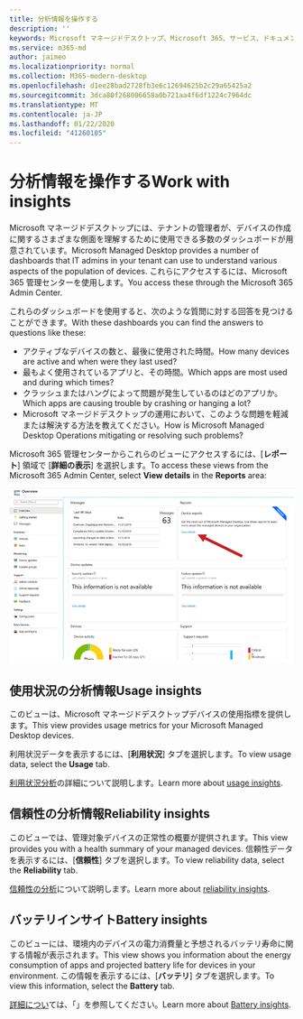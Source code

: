 ```yaml
---
title: 分析情報を操作する
description: ''
keywords: Microsoft マネージドデスクトップ、Microsoft 365、サービス、ドキュメント
ms.service: m365-md
author: jaimeo
ms.localizationpriority: normal
ms.collection: M365-modern-desktop
ms.openlocfilehash: d1ee28bad2728fb3e6c12694625b2c29a65425a2
ms.sourcegitcommit: 3dca80f268006658a0b721aa4f6df1224c7964dc
ms.translationtype: MT
ms.contentlocale: ja-JP
ms.lasthandoff: 01/22/2020
ms.locfileid: "41260105"
---
```

# <a name="work-with-insights"></a><span data-ttu-id="e952c-103">分析情報を操作する</span><span class="sxs-lookup"><span data-stu-id="e952c-103">Work with insights</span></span>

<span data-ttu-id="e952c-104">Microsoft マネージドデスクトップには、テナントの管理者が、デバイスの作成に関するさまざまな側面を理解するために使用できる多数のダッシュボードが用意されています。</span><span class="sxs-lookup"><span data-stu-id="e952c-104">Microsoft Managed Desktop provides a number of dashboards that IT admins in your tenant can use to understand various aspects of the population of devices.</span></span> <span data-ttu-id="e952c-105">これらにアクセスするには、Microsoft 365 管理センターを使用します。</span><span class="sxs-lookup"><span data-stu-id="e952c-105">You access these through the Microsoft 365 Admin Center.</span></span>

<span data-ttu-id="e952c-106">これらのダッシュボードを使用すると、次のような質問に対する回答を見つけることができます。</span><span class="sxs-lookup"><span data-stu-id="e952c-106">With these dashboards you can find the answers to questions like these:</span></span>

- <span data-ttu-id="e952c-107">アクティブなデバイスの数と、最後に使用された時間。</span><span class="sxs-lookup"><span data-stu-id="e952c-107">How many devices are active and when were they last used?</span></span>
- <span data-ttu-id="e952c-108">最もよく使用されているアプリと、その時間。</span><span class="sxs-lookup"><span data-stu-id="e952c-108">Which apps are most used and during which times?</span></span>
- <span data-ttu-id="e952c-109">クラッシュまたはハングによって問題が発生しているのはどのアプリか。</span><span class="sxs-lookup"><span data-stu-id="e952c-109">Which apps are causing trouble by crashing or hanging a lot?</span></span>
- <span data-ttu-id="e952c-110">Microsoft マネージドデスクトップの運用において、このような問題を軽減または解決する方法を教えてください。</span><span class="sxs-lookup"><span data-stu-id="e952c-110">How is Microsoft Managed Desktop Operations mitigating or resolving such problems?</span></span>

<span data-ttu-id="e952c-111">Microsoft 365 管理センターからこれらのビューにアクセスするには、[**レポート**] 領域で [**詳細の表示**] を選択します。</span><span class="sxs-lookup"><span data-stu-id="e952c-111">To access these views from the Microsoft 365 Admin Center, select **View details** in the **Reports** area:</span></span>

![右上に [レポート] 領域のある管理センター (デバイスレポートカードおよび [詳細の表示] リンクを含む)。](images/insights_overview.png)



## <a name="usage-insights"></a><span data-ttu-id="e952c-113">使用状況の分析情報</span><span class="sxs-lookup"><span data-stu-id="e952c-113">Usage insights</span></span>
<span data-ttu-id="e952c-114">このビューは、Microsoft マネージドデスクトップデバイスの使用指標を提供します。</span><span class="sxs-lookup"><span data-stu-id="e952c-114">This view provides usage metrics for your Microsoft Managed Desktop devices.</span></span> 

<span data-ttu-id="e952c-115">利用状況データを表示するには、[**利用状況**] タブを選択します。</span><span class="sxs-lookup"><span data-stu-id="e952c-115">To view usage data, select the **Usage** tab.</span></span>

<span data-ttu-id="e952c-116">[利用状況分析](usage-insights.md)の詳細について説明します。</span><span class="sxs-lookup"><span data-stu-id="e952c-116">Learn more about [usage insights](usage-insights.md).</span></span>

## <a name="reliability-insights"></a><span data-ttu-id="e952c-117">信頼性の分析情報</span><span class="sxs-lookup"><span data-stu-id="e952c-117">Reliability insights</span></span>
<span data-ttu-id="e952c-118">このビューでは、管理対象デバイスの正常性の概要が提供されます。</span><span class="sxs-lookup"><span data-stu-id="e952c-118">This view provides you with a health summary of your managed devices.</span></span> <span data-ttu-id="e952c-119">信頼性データを表示するには、[**信頼性**] タブを選択します。</span><span class="sxs-lookup"><span data-stu-id="e952c-119">To view reliability data, select the **Reliability** tab.</span></span>

<span data-ttu-id="e952c-120">[信頼性の分析](reliability-insights.md)について説明します。</span><span class="sxs-lookup"><span data-stu-id="e952c-120">Learn more about [reliability insights](reliability-insights.md).</span></span>

## <a name="battery-insights"></a><span data-ttu-id="e952c-121">バッテリインサイト</span><span class="sxs-lookup"><span data-stu-id="e952c-121">Battery insights</span></span>
<span data-ttu-id="e952c-122">このビューには、環境内のデバイスの電力消費量と予想されるバッテリ寿命に関する情報が表示されます。</span><span class="sxs-lookup"><span data-stu-id="e952c-122">This view shows you information about the energy consumption of apps and projected battery life for devices in your environment.</span></span> <span data-ttu-id="e952c-123">この情報を表示するには、[**バッテリ**] タブを選択します。</span><span class="sxs-lookup"><span data-stu-id="e952c-123">To view this information, select the **Battery** tab.</span></span>

<span data-ttu-id="e952c-124">[詳細につい](battery-insights.md)ては、「」を参照してください。</span><span class="sxs-lookup"><span data-stu-id="e952c-124">Learn more about [Battery insights](battery-insights.md).</span></span>